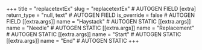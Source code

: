 +++
title = "replacetextEx"
slug = "replacetextEx" # AUTOGEN FIELD
[extra]
return_type = "null, text" # AUTOGEN FIELD
is_override = false # AUTOGEN FIELD
[[extra.args]]
name = "Haystack" # AUTOGEN STATIC
[[extra.args]]
name = "Needle" # AUTOGEN STATIC
[[extra.args]]
name = "Replacement" # AUTOGEN STATIC
[[extra.args]]
name = "Start" # AUTOGEN STATIC
[[extra.args]]
name = "End" # AUTOGEN STATIC
+++